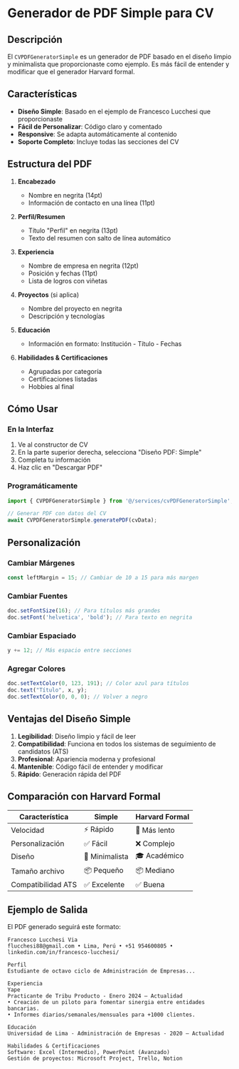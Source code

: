 # Generador de PDF Simple para CV

## Descripción

El `CVPDFGeneratorSimple` es un generador de PDF basado en el diseño limpio y minimalista que proporcionaste como ejemplo. Es más fácil de entender y modificar que el generador Harvard formal.

## Características

- **Diseño Simple**: Basado en el ejemplo de Francesco Lucchesi que proporcionaste
- **Fácil de Personalizar**: Código claro y comentado
- **Responsive**: Se adapta automáticamente al contenido
- **Soporte Completo**: Incluye todas las secciones del CV

## Estructura del PDF

1. **Encabezado**
   - Nombre en negrita (14pt)
   - Información de contacto en una línea (11pt)

2. **Perfil/Resumen**
   - Título "Perfil" en negrita (13pt)
   - Texto del resumen con salto de línea automático

3. **Experiencia**
   - Nombre de empresa en negrita (12pt)
   - Posición y fechas (11pt)
   - Lista de logros con viñetas

4. **Proyectos** (si aplica)
   - Nombre del proyecto en negrita
   - Descripción y tecnologías

5. **Educación**
   - Información en formato: Institución - Título - Fechas

6. **Habilidades & Certificaciones**
   - Agrupadas por categoría
   - Certificaciones listadas
   - Hobbies al final

## Cómo Usar

### En la Interfaz
1. Ve al constructor de CV
2. En la parte superior derecha, selecciona "Diseño PDF: Simple"
3. Completa tu información
4. Haz clic en "Descargar PDF"

### Programáticamente
```typescript
import { CVPDFGeneratorSimple } from '@/services/cvPDFGeneratorSimple';

// Generar PDF con datos del CV
await CVPDFGeneratorSimple.generatePDF(cvData);
```

## Personalización

### Cambiar Márgenes
```typescript
const leftMargin = 15; // Cambiar de 10 a 15 para más margen
```

### Cambiar Fuentes
```typescript
doc.setFontSize(16); // Para títulos más grandes
doc.setFont('helvetica', 'bold'); // Para texto en negrita
```

### Cambiar Espaciado
```typescript
y += 12; // Más espacio entre secciones
```

### Agregar Colores
```typescript
doc.setTextColor(0, 123, 191); // Color azul para títulos
doc.text("Título", x, y);
doc.setTextColor(0, 0, 0); // Volver a negro
```

## Ventajas del Diseño Simple

1. **Legibilidad**: Diseño limpio y fácil de leer
2. **Compatibilidad**: Funciona en todos los sistemas de seguimiento de candidatos (ATS)
3. **Profesional**: Apariencia moderna y profesional
4. **Mantenible**: Código fácil de entender y modificar
5. **Rápido**: Generación rápida del PDF

## Comparación con Harvard Formal

| Característica | Simple | Harvard Formal |
|----------------|--------|----------------|
| Velocidad | ⚡ Rápido | 🐌 Más lento |
| Personalización | ✅ Fácil | ❌ Complejo |
| Diseño | 📄 Minimalista | 🎓 Académico |
| Tamaño archivo | 📦 Pequeño | 📦 Mediano |
| Compatibilidad ATS | ✅ Excelente | ✅ Buena |

## Ejemplo de Salida

El PDF generado seguirá este formato:

```
Francesco Lucchesi Via
flucchesi88@gmail.com • Lima, Perú • +51 954600805 • linkedin.com/in/francesco-lucchesi/

Perfil
Estudiante de octavo ciclo de Administración de Empresas...

Experiencia
Yape
Practicante de Tribu Producto - Enero 2024 – Actualidad
• Creación de un piloto para fomentar sinergia entre entidades bancarias.
• Informes diarios/semanales/mensuales para +1000 clientes.

Educación
Universidad de Lima - Administración de Empresas - 2020 – Actualidad

Habilidades & Certificaciones
Software: Excel (Intermedio), PowerPoint (Avanzado)
Gestión de proyectos: Microsoft Project, Trello, Notion
```
